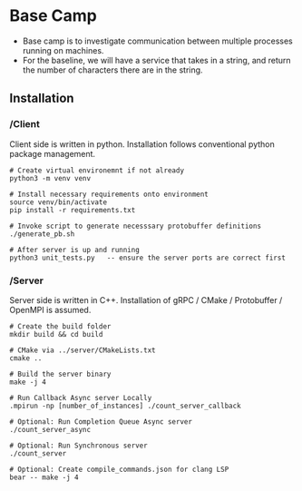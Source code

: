 # Base Camp

- Base camp is to investigate communication between multiple processes running on machines.
- For the baseline, we will have a service that takes in a string, and return the number of characters there are in the string.

## Installation

### /Client
Client side is written in python. 
Installation follows conventional python package management. 

```
# Create virtual environemnt if not already
python3 -m venv venv

# Install necessary requirements onto environment
source venv/bin/activate
pip install -r requirements.txt

# Invoke script to generate necesssary protobuffer definitions
./generate_pb.sh

# After server is up and running
python3 unit_tests.py   -- ensure the server ports are correct first

```

### /Server
Server side is written in C++.
Installation of gRPC / CMake / Protobuffer / OpenMPI is assumed.

```
# Create the build folder 
mkdir build && cd build

# CMake via ../server/CMakeLists.txt
cmake ..

# Build the server binary
make -j 4

# Run Callback Async server Locally
.mpirun -np [number_of_instances] ./count_server_callback

# Optional: Run Completion Queue Async server
./count_server_async

# Optional: Run Synchronous server
./count_server

# Optional: Create compile_commands.json for clang LSP
bear -- make -j 4
```
